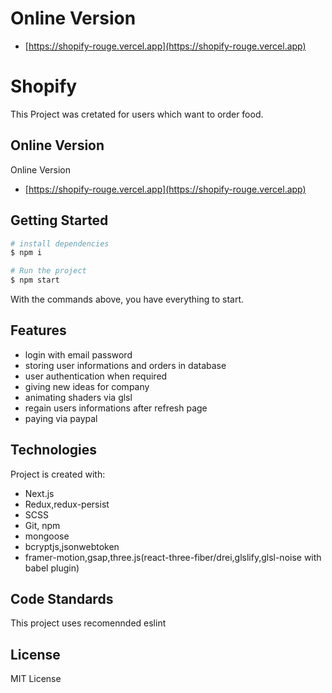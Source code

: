 # Online Version

- [https://shopify-rouge.vercel.app](https://shopify-rouge.vercel.app)

# Shopify

This Project was cretated for users which want to order food.

## Online Version

Online Version

- [https://shopify-rouge.vercel.app](https://shopify-rouge.vercel.app)

## Getting Started

```sh
# install dependencies
$ npm i

# Run the project
$ npm start
```

With the commands above, you have everything to start.

## Features

- login with email password
- storing user informations and orders in database
- user authentication when required
- giving new ideas for company
- animating shaders via glsl
- regain users informations after refresh page
- paying via paypal

## Technologies

Project is created with:

- Next.js
- Redux,redux-persist
- SCSS
- Git, npm
- mongoose
- bcryptjs,jsonwebtoken
- framer-motion,gsap,three.js(react-three-fiber/drei,glslify,glsl-noise with babel plugin)


## Code Standards

This project uses recomennded eslint

## License

MIT License
